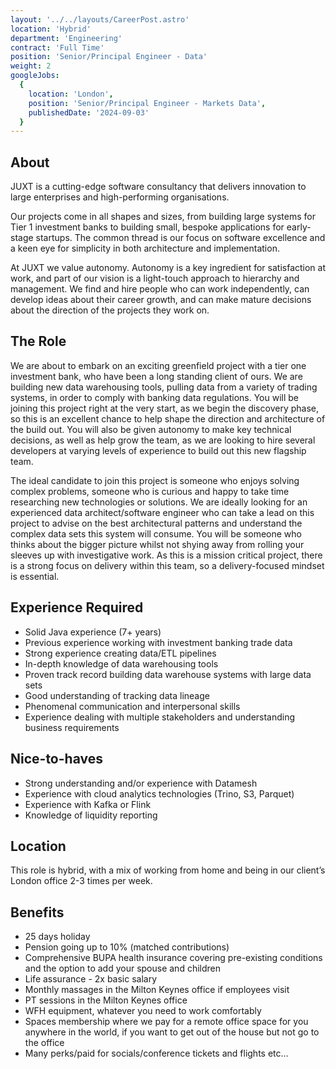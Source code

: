 ```yaml
---
layout: '../../layouts/CareerPost.astro'
location: 'Hybrid'
department: 'Engineering'
contract: 'Full Time'
position: 'Senior/Principal Engineer - Data'
weight: 2
googleJobs:
  {
    location: 'London',
    position: 'Senior/Principal Engineer - Markets Data',
    publishedDate: '2024-09-03'
  }
---
```


## About

JUXT is a cutting-edge software consultancy that delivers innovation to large enterprises and
high-performing organisations.

Our projects come in all shapes and sizes, from building large systems for Tier 1 investment
banks to building small, bespoke applications for early-stage startups. The common thread is
our focus on software excellence and a keen eye for simplicity in both architecture and
implementation.

At JUXT we value autonomy. Autonomy is a key ingredient for satisfaction at work, and part
of our vision is a light-touch approach to hierarchy and management. We find and hire
people who can work independently, can develop ideas about their career growth, and can
make mature decisions about the direction of the projects they work on.

## The Role

We are about to embark on an exciting greenfield project with a tier one investment bank,
who have been a long standing client of ours. We are building new data warehousing tools,
pulling data from a variety of trading systems, in order to comply with banking data
regulations. You will be joining this project right at the very start, as we begin the discovery
phase, so this is an excellent chance to help shape the direction and architecture of the build
out. You will also be given autonomy to make key technical decisions, as well as help grow
the team, as we are looking to hire several developers at varying levels of experience to
build out this new flagship team.

The ideal candidate to join this project is someone who enjoys solving complex problems,
someone who is curious and happy to take time researching new technologies or solutions.
We are ideally looking for an experienced data architect/software engineer who can take a
lead on this project to advise on the best architectural patterns and understand the complex
data sets this system will consume. You will be someone who thinks about the bigger picture
whilst not shying away from rolling your sleeves up with investigative work. As this is a
mission critical project, there is a strong focus on delivery within this team, so a
delivery-focused mindset is essential.

## Experience Required

- Solid Java experience (7+ years)
- Previous experience working with investment banking trade data
- Strong experience creating data/ETL pipelines
- In-depth knowledge of data warehousing tools
- Proven track record building data warehouse systems with large data sets
- Good understanding of tracking data lineage
- Phenomenal communication and interpersonal skills
- Experience dealing with multiple stakeholders and understanding business requirements

## Nice-to-haves

- Strong understanding and/or experience with Datamesh
- Experience with cloud analytics technologies (Trino, S3, Parquet)
- Experience with Kafka or Flink
- Knowledge of liquidity reporting

## Location

This role is hybrid, with a mix of working from home and being in our client’s London office
2-3 times per week.

## Benefits

- 25 days holiday
- Pension going up to 10% (matched contributions)
- Comprehensive BUPA health insurance covering pre-existing conditions and the
  option to add your spouse and children
- Life assurance - 2x basic salary
- Monthly massages in the Milton Keynes office if employees visit
- PT sessions in the Milton Keynes office
- WFH equipment, whatever you need to work comfortably
- Spaces membership where we pay for a remote office space for you anywhere in the
  world, if you want to get out of the house but not go to the office
- Many perks/paid for socials/conference tickets and flights etc...
